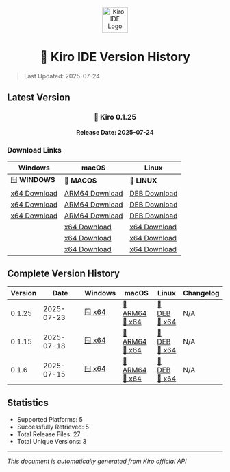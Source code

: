 <div align="center">
  <img src="./public/kiro.png" alt="Kiro IDE Logo" width="60" height="60">
  
  # 🚀 Kiro IDE Version History
</div>

> Last Updated: 2025-07-24

## Latest Version

<div align="center">

### 📌 Kiro 0.1.25

**Release Date: 2025-07-24**

</div>

### Download Links

| Windows | macOS | Linux |
|---------|-------|-------|
| 🪟 **WINDOWS** | 🍎 **MACOS** | 🐧 **LINUX** |
| [x64 Download](https://prod.download.desktop.kiro.dev/releases/202507232058-Kiro-win32-x64.exe) | [ARM64 Download](https://prod.download.desktop.kiro.dev/releases/202507232015-Kiro-dmg-darwin-arm64.dmg) | [DEB Download](https://prod.download.desktop.kiro.dev/releases/202507232027--distro-linux-x64-deb/202507232027-distro-linux-x64.deb) |
| [x64 Download](https://prod.download.desktop.kiro.dev/releases/202507180417-Kiro-win32-x64.exe) | [ARM64 Download](https://prod.download.desktop.kiro.dev/releases/202507180224-Kiro-dmg-darwin-arm64.dmg) | [DEB Download](https://prod.download.desktop.kiro.dev/releases/202507180237--distro-linux-x64-deb/202507180237-distro-linux-x64.deb) |
| [x64 Download](https://prod.download.desktop.kiro.dev/releases/202507160015-Kiro-win32-x64.exe) | [ARM64 Download](https://prod.download.desktop.kiro.dev/releases/202507152330-Kiro-dmg-darwin-arm64.dmg) | [DEB Download](https://prod.download.desktop.kiro.dev/releases/202507152342--distro-linux-x64-deb/202507152342-distro-linux-x64.deb) |
|  | [x64 Download](https://prod.download.desktop.kiro.dev/releases/202507232041-Kiro-dmg-darwin-x64.dmg) | [x64 Download](https://prod.download.desktop.kiro.dev/releases/202507232027--distro-linux-x64-tar-gz/202507232027-distro-linux-x64.tar.gz) |
|  | [x64 Download](https://prod.download.desktop.kiro.dev/releases/202507180243-Kiro-dmg-darwin-x64.dmg) | [x64 Download](https://prod.download.desktop.kiro.dev/releases/202507180237--distro-linux-x64-tar-gz/202507180237-distro-linux-x64.tar.gz) |
|  | [x64 Download](https://prod.download.desktop.kiro.dev/releases/202507152349-Kiro-dmg-darwin-x64.dmg) | [x64 Download](https://prod.download.desktop.kiro.dev/releases/202507152342--distro-linux-x64-tar-gz/202507152342-distro-linux-x64.tar.gz) |

## Complete Version History

| Version | Date | Windows | macOS | Linux | Changelog |
|---------|------|---------|-------|-------|----------|
| 0.1.25 | 2025-07-23 | [🪟 x64](https://prod.download.desktop.kiro.dev/releases/202507232058-Kiro-win32-x64.exe) | [🍎 ARM64](https://prod.download.desktop.kiro.dev/releases/202507232015-Kiro-dmg-darwin-arm64.dmg)<br>[🍎 x64](https://prod.download.desktop.kiro.dev/releases/202507232041-Kiro-dmg-darwin-x64.dmg) | [🐧 DEB](https://prod.download.desktop.kiro.dev/releases/202507232027--distro-linux-x64-deb/202507232027-distro-linux-x64.deb)<br>[🐧 x64](https://prod.download.desktop.kiro.dev/releases/202507232027--distro-linux-x64-tar-gz/202507232027-distro-linux-x64.tar.gz) | N/A |
| 0.1.15 | 2025-07-18 | [🪟 x64](https://prod.download.desktop.kiro.dev/releases/202507180417-Kiro-win32-x64.exe) | [🍎 ARM64](https://prod.download.desktop.kiro.dev/releases/202507180224-Kiro-dmg-darwin-arm64.dmg)<br>[🍎 x64](https://prod.download.desktop.kiro.dev/releases/202507180243-Kiro-dmg-darwin-x64.dmg) | [🐧 DEB](https://prod.download.desktop.kiro.dev/releases/202507180237--distro-linux-x64-deb/202507180237-distro-linux-x64.deb)<br>[🐧 x64](https://prod.download.desktop.kiro.dev/releases/202507180237--distro-linux-x64-tar-gz/202507180237-distro-linux-x64.tar.gz) | N/A |
| 0.1.6 | 2025-07-15 | [🪟 x64](https://prod.download.desktop.kiro.dev/releases/202507160015-Kiro-win32-x64.exe) | [🍎 ARM64](https://prod.download.desktop.kiro.dev/releases/202507152330-Kiro-dmg-darwin-arm64.dmg)<br>[🍎 x64](https://prod.download.desktop.kiro.dev/releases/202507152349-Kiro-dmg-darwin-x64.dmg) | [🐧 DEB](https://prod.download.desktop.kiro.dev/releases/202507152342--distro-linux-x64-deb/202507152342-distro-linux-x64.deb)<br>[🐧 x64](https://prod.download.desktop.kiro.dev/releases/202507152342--distro-linux-x64-tar-gz/202507152342-distro-linux-x64.tar.gz) | N/A |

## Statistics

- Supported Platforms: 5
- Successfully Retrieved: 5
- Total Release Files: 27
- Total Unique Versions: 3

---

*This document is automatically generated from Kiro official API*
